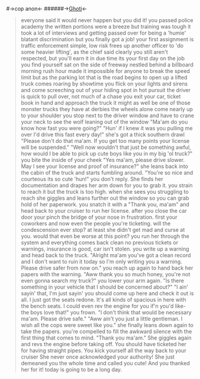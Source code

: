#->cop anon<-
######->[Ghoti](https://rentry.org/GhotiWriter)<-

>everyone said it would never happen but you did it!
>you passed police academy
>the written portions were a breeze but training was tough
>it took a lot of interviews and getting passed over for being a 'humie' 
>blatant discrimination
>but you finally got a job!
>your first assignment is traffic enforcement 
>simple, low risk
>frees up another officer to 'do some heavier lifting', as the chief said
>clearly you still aren't respected, but you'll earn it in due time
>its your first day on the job
>you find yourself sat on the side of freeway nestled behind a billboard 
>morning rush hour made it impossible for anyone to break the speed limit but as the parking lot that is the road begins to open up a lifted truck comes roaring by
>showtime 
>you flick on your lights and sirens and come screeching out of your hiding spot in hot pursuit 
>the driver is quick to pull over, not much of a chase 
>you exit your car, ticket book in hand and approach the truck
>it might as well be one of those monster trucks they have at derbies
>the wheels alone come nearly up to your shoulder 
>you stop next to the driver window and have to crane your neck to see the wolf leaning out of the window
"Ma'am do you know how fast you were going?"
>"Hun' if I knew it was you pulling me over I'd drive this fast every day!"
>she's got a thick southern drawl
"Please don't do that ma'am. If you get too many points your license will be suspended."
>"Well now wouldn't that just be something awful, how would I be able to pick up cute boys like you in my big 'ol truck?"
>you bite the inside of your cheek
"Yes ma'am, please drive slower. May I see your license and proof of insurance?"
>she leans back into the cabin of the truck and starts fumbling around.
>"You're so nice and courteous its so cute 'hun!"
>you don't reply.
>She finds her documentation and drapes her arm down for you to grab it.
>you strain to reach it but the truck is too high.
>when she sees you struggling to reach she giggles and leans further out the window so you can grab hold of her paperwork.
>you snatch it with a "Thank you, ma'am" and head back to your cruiser to run her license.
>after you close the car door your pinch the bridge of your nose in frustration.
>first your coworkers and now even the people you're ticketing.
>will the condescension ever stop?
>at least she didn't get mad and curse at you.
>would that even be worse at this point? 
>you run her through the system and everything comes back clean
>no previous tickets or warnings, insurance is good, car isn't stolen.
>you write up a warning and head back to the truck.
"Alright ma'am you've got a clean record and I don't want to ruin it today so I'm only writing you a warning. Please drive safer from now on."
>you reach up again to hand back her papers with the warning.
>"Aww thank you so much honey, you're not even gonna search my truck?"
>you lower your arm again.
"Is there something in your vehicle that I should be concerned about?"
>"I ain' sayin' that, I'm just sayin' you should come up here and check it out is all. I just got the seats redone. It's all kinds of spacious in here with the bench seats. I could even rev the engine for you if'n you'd like- the boys love that!" 
>you frown. 
"I don't think that would be necessary ma'am. Please drive safe." 
>"Aww ain't you just a little gentleman. I wish all the cops were sweet like you." 
>she finally leans down again to take the papers.
>you're compelled to fill the awkward silence with the first thing that comes to mind.
"Thank you ma'am."
>She giggles again and revs the engine before taking off.
>You should have ticketed her for having straight pipes.
>You kick yourself all the way back to your cruiser
>She never once acknowledged your authority! 
>She just demeaned you the whole time and called you cute!
>And you thanked her for it!
>today is going to be a long day.
